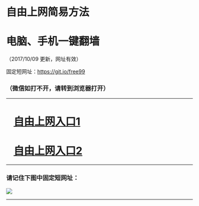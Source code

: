 ﻿# 自由上网简易方法

# 电脑、手机一键翻墙

（2017/10/09 更新，网址有效）

固定短网址：https://git.io/free99

### （微信如打不开，请转到浏览器打开）


***





# &nbsp;&nbsp; <a href="http://ft1740512089.fwq-tz-1001.info/fwqtz01.html?t=100900125520 " target="_blank">自由上网入口1</a>
# &nbsp;&nbsp; <a href="http://ft3050811932.fwq-tz-1002.info/fwqtz02.html?t=100900114560 " target="_blank">自由上网入口2</a>
***

### 请记住下图中固定短网址：

<img src="https://s3-us-west-2.amazonaws.com/fwq-1001/yjfq-20170905okok.png" /> 


***

